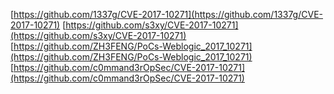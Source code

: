 [https://github.com/1337g/CVE-2017-10271](https://github.com/1337g/CVE-2017-10271)
[https://github.com/s3xy/CVE-2017-10271](https://github.com/s3xy/CVE-2017-10271)
[https://github.com/ZH3FENG/PoCs-Weblogic_2017_10271](https://github.com/ZH3FENG/PoCs-Weblogic_2017_10271)
[https://github.com/c0mmand3rOpSec/CVE-2017-10271](https://github.com/c0mmand3rOpSec/CVE-2017-10271)
